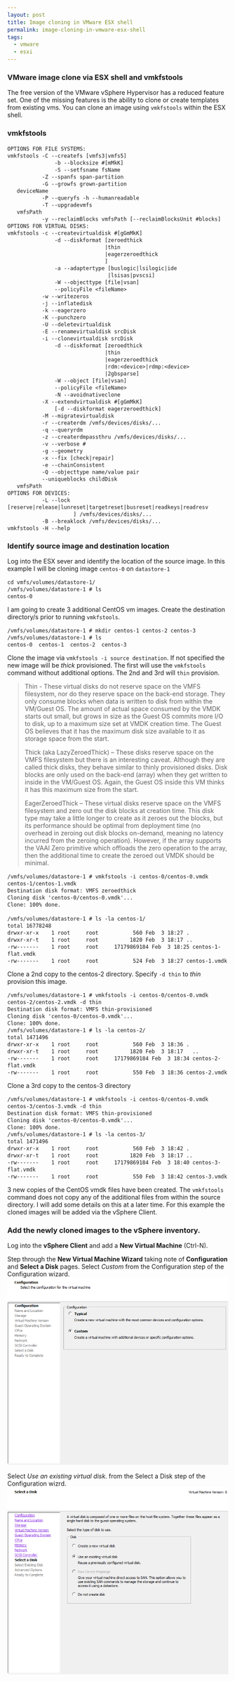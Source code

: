 ```yaml
---
layout: post
title: Image cloning in VMware ESX shell
permalink: image-cloning-in-vmware-esx-shell
tags:
  - vmware
  - esxi
---
```


### VMware image clone via ESX shell and vmkfstools

The free version of the VMware vSphere Hypervisor has a reduced feature set. One of the missing features is the ability to clone or create
templates from existing vms. You can clone an image using `vmkfstools` within the ESX shell.

### vmkfstools

```text
OPTIONS FOR FILE SYSTEMS:
vmkfstools -C --createfs [vmfs3|vmfs5]
               -b --blocksize #[mMkK]
               -S --setfsname fsName
           -Z --spanfs span-partition
           -G --growfs grown-partition
   deviceName
           -P --queryfs -h --humanreadable
           -T --upgradevmfs
   vmfsPath
           -y --reclaimBlocks vmfsPath [--reclaimBlocksUnit #blocks]
OPTIONS FOR VIRTUAL DISKS:
vmkfstools -c --createvirtualdisk #[gGmMkK]
               -d --diskformat [zeroedthick
                               |thin
                               |eagerzeroedthick
                               ]
               -a --adaptertype [buslogic|lsilogic|ide
                                |lsisas|pvscsi]
               -W --objecttype [file|vsan]
               --policyFile <fileName>
           -w --writezeros
           -j --inflatedisk
           -k --eagerzero
           -K --punchzero
           -U --deletevirtualdisk
           -E --renamevirtualdisk srcDisk
           -i --clonevirtualdisk srcDisk
               -d --diskformat [zeroedthick
                               |thin
                               |eagerzeroedthick
                               |rdm:<device>|rdmp:<device>
                               |2gbsparse]
               -W --object [file|vsan]
               --policyFile <fileName>
               -N --avoidnativeclone
           -X --extendvirtualdisk #[gGmMkK]
               [-d --diskformat eagerzeroedthick]
           -M --migratevirtualdisk
           -r --createrdm /vmfs/devices/disks/...
           -q --queryrdm
           -z --createrdmpassthru /vmfs/devices/disks/...
           -v --verbose #
           -g --geometry
           -x --fix [check|repair]
           -e --chainConsistent
           -Q --objecttype name/value pair
           --uniqueblocks childDisk
   vmfsPath
OPTIONS FOR DEVICES:
           -L --lock [reserve|release|lunreset|targetreset|busreset|readkeys|readresv
                     ] /vmfs/devices/disks/...
           -B --breaklock /vmfs/devices/disks/...
vmkfstools -H --help
```

### Identify source image and destination location

Log into the ESX sever and identify the location of the source image. In
this example I will be cloning image `centos-0` on `datastore-1`

```text
cd vmfs/volumes/datastore-1/
/vmfs/volumes/datastore-1 # ls
centos-0
```

I am going to create 3 additional CentOS vm images. Create the
destination directory/s prior to running `vmkfstools`.

```text
/vmfs/volumes/datastore-1 # mkdir centos-1 centos-2 centos-3
/vmfs/volumes/datastore-1 # ls
centos-0  centos-1  centos-2  centos-3
```

Clone the image via `vmkfstools -i source destination`. If not specified
the new image will be *thick* provisioned. The first will use the
`vmkfstools` command without additional options. The 2nd and 3rd will
`thin` provision.

> Thin - These virtual disks do not reserve space on the VMFS
> filesystem, nor do they reserve space on the back-end storage. They
> only consume blocks when data is written to disk from within the
> VM/Guest OS. The amount of actual space consumed by the VMDK starts
> out small, but grows in size as the Guest OS commits more I/O to disk,
> up to a maximum size set at VMDK creation time. The Guest OS believes
> that it has the maximum disk size available to it as storage space
> from the start.
>
> Thick (aka LazyZeroedThick) – These disks reserve space on the VMFS
> filesystem but there is an interesting caveat. Although they are
> called thick disks, they behave similar to thinly provisioned disks.
> Disk blocks are only used on the back-end (array) when they get
> written to inside in the VM/Guest OS. Again, the Guest OS inside this
> VM thinks it has this maximum size from the start.
>
> EagerZeroedThick – These virtual disks reserve space on the VMFS
> filesystem and zero out the disk blocks at creation time. This disk
> type may take a little longer to create as it zeroes out the blocks,
> but its performance should be optimal from deployment time (no
> overhead in zeroing out disk blocks on-demand, meaning no latency
> incurred from the zeroing operation). However, if the array supports
> the VAAI Zero primitive which offloads the zero operation to the
> array, then the additional time to create the zeroed out VMDK should
> be minimal.

```text
/vmfs/volumes/datastore-1 # vmkfstools -i centos-0/centos-0.vmdk centos-1/centos-1.vmdk
Destination disk format: VMFS zeroedthick
Cloning disk 'centos-0/centos-0.vmdk'...
Clone: 100% done.

/vmfs/volumes/datastore-1 # ls -la centos-1/
total 16778248
drwxr-xr-x    1 root     root           560 Feb  3 18:27 .
drwxr-xr-t    1 root     root          1820 Feb  3 18:17 ..
-rw-------    1 root     root     17179869184 Feb  3 18:25 centos-1-flat.vmdk
-rw-------    1 root     root           524 Feb  3 18:27 centos-1.vmdk
```

Clone a 2nd copy to the centos-2 directory. Specify `-d thin` to *thin*
provision this image.

```text
/vmfs/volumes/datastore-1 # vmkfstools -i centos-0/centos-0.vmdk centos-2/centos-2.vmdk -d thin
Destination disk format: VMFS thin-provisioned
Cloning disk 'centos-0/centos-0.vmdk'...
Clone: 100% done.
/vmfs/volumes/datastore-1 # ls -la centos-2/
total 1471496
drwxr-xr-x    1 root     root           560 Feb  3 18:36 .
drwxr-xr-t    1 root     root          1820 Feb  3 18:17   ..
-rw-------    1 root     root     17179869184 Feb  3 18:34 centos-2-flat.vmdk
-rw-------    1 root     root           550 Feb  3 18:36 centos-2.vmdk
```

Clone a 3rd copy to the centos-3 directory

```text
/vmfs/volumes/datastore-1 # vmkfstools -i centos-0/centos-0.vmdk centos-3/centos-3.vmdk -d thin
Destination disk format: VMFS thin-provisioned
Cloning disk 'centos-0/centos-0.vmdk'...
Clone: 100% done.
/vmfs/volumes/datastore-1 # ls -la centos-3/
total 1471496
drwxr-xr-x    1 root     root           560 Feb  3 18:42 .
drwxr-xr-t    1 root     root          1820 Feb  3 18:17 ..
-rw-------    1 root     root     17179869184 Feb  3 18:40 centos-3-flat.vmdk
-rw-------    1 root     root           550 Feb  3 18:42 centos-3.vmdk
```

3 new copies of the CentOS vmdk files have been created. The
`vmkfstools` command does not copy any of the additional files from
within the source directory. I will add some details on this at a later
time. For this example the cloned images will be added via the vSphere
Client.

### Add the newly cloned images to the vSphere inventory.

Log into the **vSphere Client** and add a **New Virtual Machine**
(Ctrl-N).

Step through the **New Virtual Machine Wizard** taking note of
**Configuration** and **Select a Disk** pages. Select *Custom* from the
Configuration step of the Configuration wizard.
![vsphere-config-custom](/assets/img/vsphere-config-custom.png)

Select *Use an existing virtual disk.* from the Select a Disk step of
the Configuration wizrd.
![vsphere-config-existing](/assets/img/vsphere-config-existing.png)
